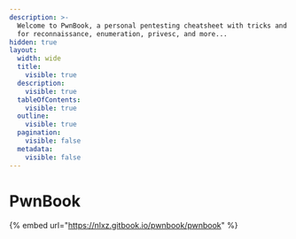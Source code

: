 ```yaml
---
description: >-
  Welcome to PwnBook, a personal pentesting cheatsheet with tricks and scripts
  for reconnaissance, enumeration, privesc, and more...
hidden: true
layout:
  width: wide
  title:
    visible: true
  description:
    visible: true
  tableOfContents:
    visible: true
  outline:
    visible: true
  pagination:
    visible: false
  metadata:
    visible: false
---
```


# PwnBook

{% embed url="https://nlxz.gitbook.io/pwnbook/pwnbook" %}
